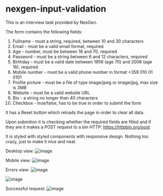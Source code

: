 # nexgen-input-validation

This is an interview task provided by NexGen.

The form contains the following fields:
1. Fullname - must a string, required, between 10 and 30 characters
2. Email - must be a valid email format, required
3. Age - number, must be between 16 and 70, required
4. Password - must be a string between 6 and 12 characters, required
5. Birthday - must be a valid date between 1956 (age 70) and 2006 (age 16), required
6. Mobile number - must be a valid phone number in format +359 010 01 0101
7. Profile picture - must be a file of type image/jpeg or image/jpg, max size is 3MB
8. Website - must be a valid website URL
9. Bio - a string no longer than 40 characters
10. Checkbox - true/false, has to be true in order to submit the form

It has a Reset button which reloads the page in order to clear all data.

Upon submition it is checking whether the required fields are filled and if they are it makes a POST request to a bin HTTP: https://httpbin.org/post

It is styled with styled components with responsive design. Nothing too crazy, just to make it nice and neat.

Desktop view:
![image](https://user-images.githubusercontent.com/39274188/188303528-5ce9a900-fad1-429d-9896-912d138f332c.png)


Mobile view:
![image](https://user-images.githubusercontent.com/39274188/188303551-527f29d9-e16b-421c-9fae-0c95ea263239.png)

Errors view:
![image](https://user-images.githubusercontent.com/39274188/188303617-59efca5e-0d72-4226-8bd9-a82574e1545b.png)

![image](https://user-images.githubusercontent.com/39274188/188303836-8f42268f-fc89-4928-8085-2e37b654e501.png)

Successful request:
![image](https://user-images.githubusercontent.com/39274188/188303837-1f9b00ce-2c46-481f-9dda-32c16e9ec2f4.png)

